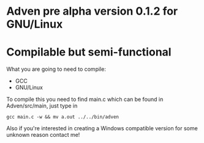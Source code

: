 # Adven pre alpha version 0.1.2 for GNU/Linux

# Compilable but semi-functional

What you are going to need to compile:
* GCC
* GNU/Linux

To compile this you need to find main.c which can be found in Adven/src/main,
just type in
```
gcc main.c -w && mv a.out ../../bin/adven
```

Also if you're interested in creating a Windows compatible version for some
unknown reason contact me!
